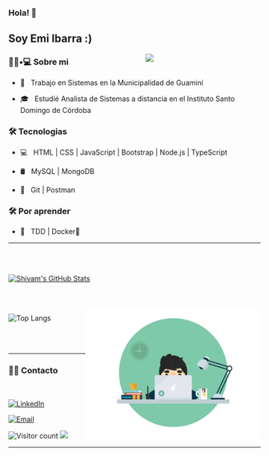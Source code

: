 ### Hola! 👋<h2> Soy Emi Ibarra :)</h2>

<img align='right' src="https://media.giphy.com/media/M9gbBd9nbDrOTu1Mqx/giphy.gif" width="230">

<h3> 👨🏻•💻 Sobre mi </h3>



- 🔧 &nbsp; Trabajo en Sistemas en la Municipalidad de Guaminí

- 🎓 &nbsp; Estudié Analista de Sistemas a distancia en el Instituto Santo Domingo de Córdoba





<h3>🛠 Tecnologias</h3>



- 💻 &nbsp;   HTML | CSS | JavaScript | Bootstrap | Node.js | TypeScript

- 🛢 &nbsp; MySQL | MongoDB

- 🔧 &nbsp; Git | Postman



<h3>🛠 Por aprender</h3>

- 🔧 &nbsp;  TDD | Docker🐳 

<hr>



<br/><br/>

[![Shivam's GitHub Stats](https://github-readme-stats.vercel.app/api?username=emiibarra6&show_icons=true)](https://github.com/emiibarra6)

<br/>

<br/>

<img src="https://github.com/nirala69/nirala69/blob/master/70804f7e25b11f29db904f2fa7b4cd9d.gif" width="350" align='right'>

![Top Langs](https://github-readme-stats.vercel.app/api/top-langs/?username=shivam0110&show_icons=true)

<br><br>



<hr>



<h3> 🤝🏻 Contacto </h3>

<br>



<p align="center">

<a href="https://www.linkedin.com/in/emiibarra6/"><img alt="LinkedIn" src="https://img.shields.io/badge/LinkedIn-Emiliano%20Ibarra-blue?style=flat-square&logo=linkedin"></a>

<a href="mailto:emiibarraaa@gmail.com"><img alt="Email" src="https://img.shields.io/badge/Email-emiibarraaa@gmail.com-blue?style=flat-square&logo=gmail"></a>

</p>





![Visitor count](https://visitor-badge.laobi.icu/badge?page_id=emiibarra6.emiibarra6)   <img src="https://media.giphy.com/media/dxn6fRlTIShoeBr69N/giphy.gif" width="30">





<hr>





